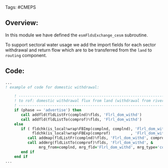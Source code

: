Tags: #CMEPS

## Overview:
In this module we have defined the `esmFldsExchange_cesm` subroutine.

To support sectoral water usage we add the import fields for each sector withdrawal and return flow which are to be transferred from the `land` to `routing` component.

## Code:
```fortran
...
! example of code for domestic withdrawal:

    ! ---------------------------------------------------------------------
    ! to rof: domestic withdrawal flux from land (withdrawal from rivers)
    ! ---------------------------------------------------------------------
    if (phase == 'advertise') then
       call addfld(fldListFr(complnd)%flds, 'Flrl_dom_withd')
       call addfld(fldListTo(comprof)%flds, 'Flrl_dom_withd')
    else
       if ( fldchk(is_local%wrap%FBImp(complnd, complnd), 'Flrl_dom_withd', rc=rc) .and. &
            fldchk(is_local%wrap%FBExp(comprof)         , 'Flrl_dom_withd', rc=rc)) then
          call addmap(fldListFr(complnd)%flds, 'Flrl_dom_withd', comprof, mapconsf, 'lfrac', lnd2rof_map)
          call addmrg(fldListTo(comprof)%flds, 'Flrl_dom_withd', &
               mrg_from=complnd, mrg_fld='Flrl_dom_withd', mrg_type='copy_with_weights', mrg_fracname='lfrac')
       end if
    end if
...
```